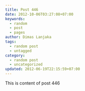 ```yaml
---
title: Post 446
date: 2012-10-06T03:27:08+07:00
keywords:
  - random
  - post
  - pages
author: Dimas Lanjaka
tags:
  - random post
  - untagged
category:
  - random post
  - uncategorized
updated: 2012-06-19T22:15:59+07:00
---
```

This is content of post 446
